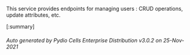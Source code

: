 






This service provides endpoints for managing users : CRUD operations, update attributes, etc.

[:summary]

###### Auto generated by Pydio Cells Enterprise Distribution v3.0.2 on 25-Nov-2021

